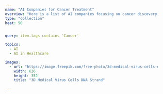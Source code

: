 ```yaml
---
name: "AI Companies for Cancer Treatment"
overview: "Here is a list of AI companies focusing on cancer discovery and treatment."
type: "collection"
heat: 50


query: item.tags contains 'Cancer'

topics:
  - AI
  - AI in Healthcare

images:
  - url: "https://image.freepik.com/free-photo/3d-medical-virus-cells-dna-strand_1048-11335.jpg"
    width: 626
    height: 352
    title: "3D Medical Virus Cells DNA Strand"

---
```


